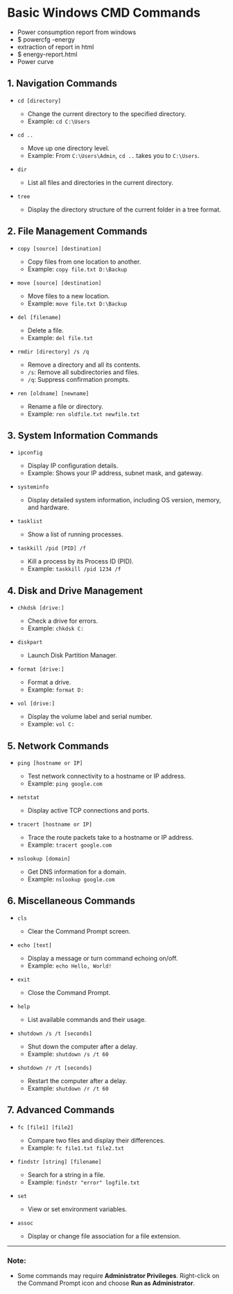 # Basic Windows CMD Commands

- Power consumption report from windows
- $ powercfg -energy
- extraction of report in html
- $ energy-report.html
- Power curve




## 1. Navigation Commands
- `cd [directory]`
  - Change the current directory to the specified directory.
  - Example: `cd C:\Users`

- `cd ..`
  - Move up one directory level.
  - Example: From `C:\Users\Admin`, `cd ..` takes you to `C:\Users`.

- `dir`
  - List all files and directories in the current directory.

- `tree`
  - Display the directory structure of the current folder in a tree format.

## 2. File Management Commands
- `copy [source] [destination]`
  - Copy files from one location to another.
  - Example: `copy file.txt D:\Backup`

- `move [source] [destination]`
  - Move files to a new location.
  - Example: `move file.txt D:\Backup`

- `del [filename]`
  - Delete a file.
  - Example: `del file.txt`

- `rmdir [directory] /s /q`
  - Remove a directory and all its contents.
  - `/s`: Remove all subdirectories and files.
  - `/q`: Suppress confirmation prompts.

- `ren [oldname] [newname]`
  - Rename a file or directory.
  - Example: `ren oldfile.txt newfile.txt`

## 3. System Information Commands
- `ipconfig`
  - Display IP configuration details.
  - Example: Shows your IP address, subnet mask, and gateway.

- `systeminfo`
  - Display detailed system information, including OS version, memory, and hardware.

- `tasklist`
  - Show a list of running processes.

- `taskkill /pid [PID] /f`
  - Kill a process by its Process ID (PID).
  - Example: `taskkill /pid 1234 /f`

## 4. Disk and Drive Management
- `chkdsk [drive:]`
  - Check a drive for errors.
  - Example: `chkdsk C:`

- `diskpart`
  - Launch Disk Partition Manager.

- `format [drive:]`
  - Format a drive.
  - Example: `format D:`

- `vol [drive:]`
  - Display the volume label and serial number.
  - Example: `vol C:`

## 5. Network Commands
- `ping [hostname or IP]`
  - Test network connectivity to a hostname or IP address.
  - Example: `ping google.com`

- `netstat`
  - Display active TCP connections and ports.

- `tracert [hostname or IP]`
  - Trace the route packets take to a hostname or IP address.
  - Example: `tracert google.com`

- `nslookup [domain]`
  - Get DNS information for a domain.
  - Example: `nslookup google.com`

## 6. Miscellaneous Commands
- `cls`
  - Clear the Command Prompt screen.

- `echo [text]`
  - Display a message or turn command echoing on/off.
  - Example: `echo Hello, World!`

- `exit`
  - Close the Command Prompt.

- `help`
  - List available commands and their usage.

- `shutdown /s /t [seconds]`
  - Shut down the computer after a delay.
  - Example: `shutdown /s /t 60`

- `shutdown /r /t [seconds]`
  - Restart the computer after a delay.
  - Example: `shutdown /r /t 60`

## 7. Advanced Commands
- `fc [file1] [file2]`
  - Compare two files and display their differences.
  - Example: `fc file1.txt file2.txt`

- `findstr [string] [filename]`
  - Search for a string in a file.
  - Example: `findstr "error" logfile.txt`

- `set`
  - View or set environment variables.

- `assoc`
  - Display or change file association for a file extension.

---
### Note:
- Some commands may require **Administrator Privileges**. Right-click on the Command Prompt icon and choose **Run as Administrator**.
